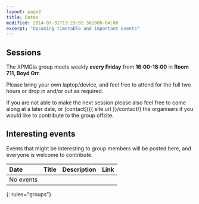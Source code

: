 ```yaml
---
layout: page2
title: Dates
modified: 2014-07-31T13:23:02.362000-04:00
excerpt: "Upcoming timetable and important events"
---
```


## Sessions

The XPMGla group meets weekly **every Friday** from **16:00-18:00** in **Room 711, Boyd Orr**.

Please bring your own laptop/device, and feel free to attend for the full two hours or drop in and/or out as required.

If you are not able to make the next session please also feel free to come along at a later date, or [contact]({{ site.url }}/contact/) the organisers if you would like to contribute to the group offsite.


<!---

## Upcoming sessions

|Date|Agenda|Venue|Notes|
|:---|:---|:---|
|19/08|Project work|Room 201, 11 University Gardens||
|26/08|Project work|Room 201, 11 University Gardens||
|02/09|Project work|Room 201, 11 University Gardens||
|09/09|Project work|Room 201, 11 University Gardens||
|16/09|Project work|Room 201, 11 University Gardens||
|23/09|Project work|Room 201, 11 University Gardens||
|30/09|Project work|Room 201, 11 University Gardens||
|07/10|Project work|Room 201, 11 University Gardens||
|14/10|Project work|Room 201, 11 University Gardens||
|21/10|Project work|Room 201, 11 University Gardens||
|28/10|Project work|Room 201, 11 University Gardens||
|04/11|Project work|Room 201, 11 University Gardens||
|11/11|Project work|Room 201, 11 University Gardens||
|18/11|Project work|Room 201, 11 University Gardens||
|25/11|Project work|Room 201, 11 University Gardens||
|02/12|Project work|Room 201, 11 University Gardens||
{: rules="groups"}



## Past sessions

|Date|Agenda|Venue|Minutes|
|:---|:---|:---|:---|
|05/08|Digital Humanities abstract work|Room 201, 11 University Gardens||
|22/07|Project work|Room 201, 11 University Gardens||
|08/07|Project work|Room 201, 11 University Gardens||
|24/06|Strathclyde Summer Project (SSE) Prep|Room 201, 11 University Gardens||
|10/06|Project work|Room 201, 11 University Gardens||
|27/05|Project work|Room 201, 11 University Gardens||
|13/05|Project work|5C, Postgraduate Study Area (5th floor), Glasgow University Library||
|29/04|Project work|205, 5 University Gardens||
|15/04|Project work|205, 5 University Gardens||
|01/04|Reading in the Resonant Interval: David Mitchell's *Slade House* & *I_Bombadil*|205, 5 University Gardens|
|18/03|['Tweet This'](http://www.gla.ac.uk/media/media_442521_en.pdf)|205, 5 University Gardens||
|04/03|Crawl and parse demo|205, 5 University Gardens|[Link]({{ site.url }}/minutes-4th-march-2016/)|
|19/02|GitHub workshop / Landing page workshop|205, 5 University Gardens|[Link]({{ site.url }}/minutes-19th-february-2016/)|
|05/02|Introductory meeting|STELLA|[Link]({{ site.url }}/minutes-5th-february-2016/)|
{: rules="groups"}

--->

## Interesting events

Events that might be interesting to group members will be posted here, and everyone is welcome to contribute.

|Date|Title|Description|Link
|:---|:---|:---|:---|
|No events|
{: rules="groups"}
